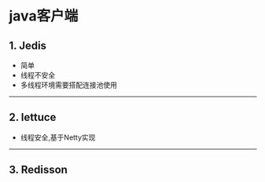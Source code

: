 # java客户端
## 1. Jedis
+ 简单
+ 线程不安全
+ 多线程环境需要搭配连接池使用

***

## 2. lettuce
+ 线程安全,基于Netty实现

***

## 3. Redisson